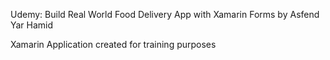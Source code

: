 Udemy: Build Real World Food Delivery App with Xamarin Forms by Asfend Yar Hamid

Xamarin Application created for training purposes
